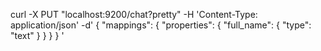   
curl -X PUT "localhost:9200/chat?pretty" -H 'Content-Type: application/json' -d'
{
  "mappings": {
    "properties": {
      "full_name": {
        "type":  "text"
      }
    }
  }
}
'
